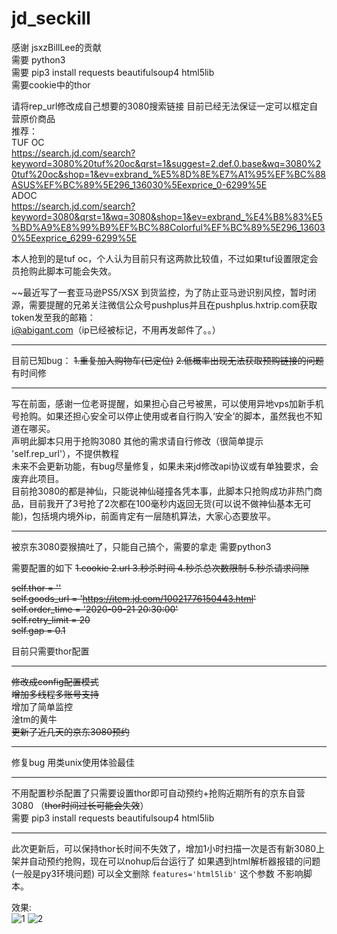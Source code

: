# jd_seckill  

  
感谢 jsxzBillLee的贡献  
需要 python3   
需要 pip3 install requests beautifulsoup4 html5lib   
需要cookie中的thor   

请将rep_url修改成自己想要的3080搜索链接 目前已经无法保证一定可以框定自营原价商品  
推荐：  
TUF OC  
https://search.jd.com/search?keyword=3080%20tuf%20oc&qrst=1&suggest=2.def.0.base&wq=3080%20tuf%20oc&shop=1&ev=exbrand_%E5%8D%8E%E7%A1%95%EF%BC%88ASUS%EF%BC%89%5E296_136030%5Eexprice_0-6299%5E  
ADOC  
https://search.jd.com/search?keyword=3080&qrst=1&wq=3080&shop=1&ev=exbrand_%E4%B8%83%E5%BD%A9%E8%99%B9%EF%BC%88Colorful%EF%BC%89%5E296_136030%5Eexprice_6299-6299%5E  

本人抢到的是tuf oc，个人认为目前只有这两款比较值，不过如果tuf设置限定会员抢购此脚本可能会失效。

~~最近写了一套亚马逊PS5/XSX 到货监控，为了防止亚马逊识别风控，暂时闭源，需要提醒的兄弟关注微信公众号pushplus并且在pushplus.hxtrip.com获取token发至我的邮箱：  
i@abigant.com（ip已经被标记，不用再发邮件了。。）

-----
目前已知bug：
~~1.重复加入购物车(已定位)~~
~~2.低概率出现无法获取预购链接的问题~~
有时间修

-----

写在前面，感谢一位老哥提醒，如果担心自己号被黑，可以使用异地vps加新手机号抢购。如果还担心安全可以停止使用或者自行购入‘安全’的脚本，虽然我也不知道在哪买。  
声明此脚本只用于抢购3080 其他的需求请自行修改（很简单提示 'self.rep_url'），不提供教程  
未来不会更新功能，有bug尽量修复，如果未来jd修改api协议或有单独要求，会废弃此项目。  
目前抢3080的都是神仙，只能说神仙碰撞各凭本事，此脚本只抢购成功非热门商品，目前我开了3号抢了2次都在100毫秒内返回无货(可以说不做神仙基本无可能)，包括境内境外ip，前面肯定有一层随机算法，大家心态要放平。  

-----
被京东3080耍猴搞吐了，只能自己搞个，需要的拿走
需要python3

需要配置的如下
        ~~1.cookie 2.url 3.秒杀时间 4.秒杀总次数限制 5.秒杀请求间隙~~
        
 ~~self.thor = ''~~  
 ~~self.goods_url = 'https://item.jd.com/10021776150443.html'~~  
 ~~self.order_time = '2020-09-21 20:30:00'~~  
 ~~self.retry_limit = 20~~  
 ~~self.gap = 0.1~~  
        
目前只需要thor配置

-----

~~修改成config配置模式~~  
~~增加多线程多账号支持~~  
增加了简单监控  
淦tm的黄牛  
~~更新了近几天的京东3080预约~~  

-----

修复bug 用类unix使用体验最佳


-----

不用配置秒杀配置了只需要设置thor即可自动预约+抢购近期所有的京东自营3080 （~~thor时间过长可能会失效~~）  
需要 pip3 install requests beautifulsoup4 html5lib

-----
此次更新后，可以保持thor长时间不失效了，增加1小时扫描一次是否有新3080上架并自动预约抢购，现在可以nohup后台运行了
如果遇到html解析器报错的问题(一般是py3环境问题) 可以全文删除 `features='html5lib'` 这个参数 不影响脚本。  

效果:  
![1](https://github.com/ghwswywps/jd_seckill/blob/master/run.png?raw=true)
![2](https://github.com/ghwswywps/jd_seckill/blob/master/to.png?raw=true)
